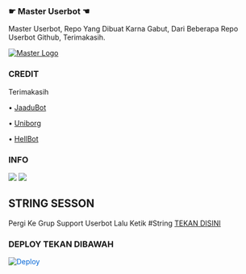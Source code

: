 ### ☛ Master Userbot ☚

Master Userbot, Repo Yang Dibuat Karna Gabut, Dari Beberapa Repo Userbot Github, Terimakasih.

[![Master Logo](https://telegra.ph/file/2d4bff46a2fcc62e67fda.jpg)](https://t.me/lorduserbot_group)





### CREDIT

Terimakasih

• [JaaduBot](https://github.com/Amberyt/JaaduBot)

• [Uniborg](https://github.com/spechide/uniborg)

• [HellBot](https://github.com/HellBoy-Op/Hellbot)


### INFO
<a href="https://t.me/LiuAlvinas_"><img src="https://img.shields.io/badge/Owner-Repo%20Channel-red.svg?style=for-the-badge&logo=Telegram"></a>
<a href="https://t.me/LordUserbot_Group"><img src="https://img.shields.io/badge/Join-Grup%20Userbot-blue.svg?style=for-the-badge&logo=Telegram"></a>


## STRING SESSON
Pergi Ke Grup Support Userbot Lalu Ketik #String [TEKAN DISINI](https://t.me/LordUserbot_Group)

### DEPLOY TEKAN DIBAWAH

<a href="https://dashboard.heroku.com/new?button-url=https%3A%2F%2Fgithub.com%2FZora24%2FMaster&template=https%3A%2F%2Fgithub.com%2FZora24%2FMaster" rel="nofollow" style="background-color: initial; box-sizing: border-box; color: #0366d6; text-decoration-line: none;"><img alt="Deploy" data-canonical-src="https://www.herokucdn.com/deploy/button.svg" src="https://camo.githubusercontent.com/83b0e95b38892b49184e07ad572c94c8038323fb/68747470733a2f2f7777772e6865726f6b7563646e2e636f6d2f6465706c6f792f627574746f6e2e737667" style="border-style: none; box-sizing: initial; max-width: 100%;" /></a></div>
